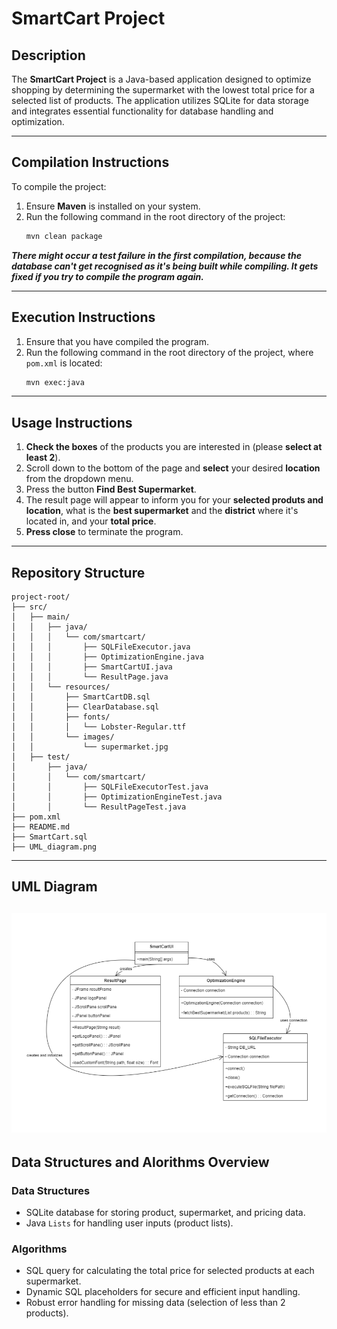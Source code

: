 # **SmartCart Project**

## **Description**
The **SmartCart Project** is a Java-based application designed to optimize shopping by determining the supermarket with the lowest total price for a selected list of products. The application utilizes SQLite for data storage and integrates essential functionality for database handling and optimization.

---

## **Compilation Instructions**
To compile the project:

1. Ensure **Maven** is installed on your system.
2. Run the following command in the root directory of the project:
   ```bash
   mvn clean package

***There might occur a test failure in the first compilation,
because the database can't get recognised as it's being built while compiling. It gets fixed if you try to compile the program again.***

---

## **Execution Instructions**
1. Ensure that you have compiled the program.
2. Run the following command in the root directory of the project, where `pom.xml` is located:
   ```bash
   mvn exec:java

---

## **Usage Instructions**
1. **Check the boxes** of the products you are interested in (please **select at least 2**).
2. Scroll down to the bottom of the page and **select** your desired **location** from the dropdown menu.
3. Press the button **Find Best Supermarket**.
4. The result page will appear to inform you for your **selected produts and location**, what is the **best supermarket** and the **district** where it's located in, and your **total price**.
5. **Press close** to terminate the program.

---

## **Repository Structure**
 ```ultree
 project-root/
├── src/
│   ├── main/
│   │   ├── java/
│   │   │   └── com/smartcart/
│   │   │       ├── SQLFileExecutor.java
│   │   │       ├── OptimizationEngine.java
│   │   │       ├── SmartCartUI.java
│   │   │       └── ResultPage.java
│   │   └── resources/
│   │       ├── SmartCartDB.sql
│   │       ├── ClearDatabase.sql
│   │       ├── fonts/
│   │       │   └── Lobster-Regular.ttf
│   │       └── images/
│   │           └── supermarket.jpg
│   ├── test/
│       ├── java/
│       │   └── com/smartcart/
│       │       ├── SQLFileExecutorTest.java
│       │       ├── OptimizationEngineTest.java
│       │       └── ResultPageTest.java
├── pom.xml
├── README.md
├── SmartCart.sql
├── UML_diagram.png

```

---

## **UML Diagram**
![uml image](https://github.com/aaspst/progr2/raw/main/UML_diagram.png)
---

## **Data Structures and Alorithms Overview**

### **Data Structures**
- SQLite database for storing product, supermarket, and pricing data.
- Java `Lists` for handling user inputs (product lists).

###  **Algorithms**
- SQL query for calculating the total price for selected products at each supermarket.
- Dynamic SQL placeholders for secure and efficient input handling.
- Robust error handling for missing data (selection of less than 2 products).


